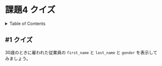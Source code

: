 # 課題4 クイズ

<!-- START doctoc generated TOC please keep comment here to allow auto update -->
<!-- DON'T EDIT THIS SECTION, INSTEAD RE-RUN doctoc TO UPDATE -->
<details>
<summary>Table of Contents</summary>

- [&#035;1 クイズ](#1-%E3%82%AF%E3%82%A4%E3%82%BA)

</details>
<!-- END doctoc generated TOC please keep comment here to allow auto update -->

## #1 クイズ

30歳のときに雇われた従業員の `first_name` と `last_name` と `gender` を表示してみましょう。
